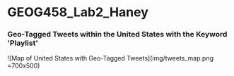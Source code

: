 # GEOG458_Lab2_Haney


### Geo-Tagged Tweets within the United States with the Keyword 'Playlist'

![Map of United States with Geo-Tagged Tweets](img/tweets_map.png =700x500)
